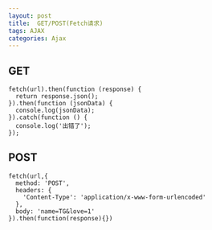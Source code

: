 ```yaml
---
layout: post
title:  GET/POST(Fetch请求)
tags: AJAX
categories: Ajax
---
```



## GET
	fetch(url).then(function (response) {      
	  return response.json();    
	}).then(function (jsonData) {      
	  console.log(jsonData);    
	}).catch(function () {      
	  console.log('出错了');    
	});




## POST
	fetch(url,{   
	  method: 'POST',   
	  headers: {   
	    'Content-Type': 'application/x-www-form-urlencoded'   
	  },   
	  body: 'name=TG&love=1'
	}).then(function(response){})




